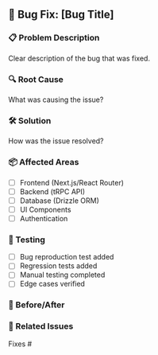 ## 🐛 Bug Fix: [Bug Title]

### 📋 Problem Description

Clear description of the bug that was fixed.

### 🔍 Root Cause

What was causing the issue?

### 🛠️ Solution

How was the issue resolved?

### 📦 Affected Areas

- [ ] Frontend (Next.js/React Router)
- [ ] Backend (tRPC API)
- [ ] Database (Drizzle ORM)
- [ ] UI Components
- [ ] Authentication

### 🧪 Testing

- [ ] Bug reproduction test added
- [ ] Regression tests added
- [ ] Manual testing completed
- [ ] Edge cases verified

### 📱 Before/After

<!-- Screenshots or descriptions showing before and after the fix -->

### 🔗 Related Issues

Fixes #
